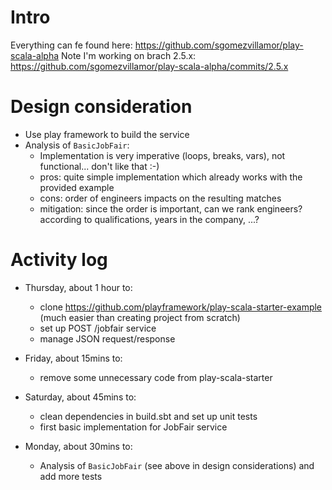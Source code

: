 # Intro

Everything can fe found here: https://github.com/sgomezvillamor/play-scala-alpha
Note I'm working on brach 2.5.x: https://github.com/sgomezvillamor/play-scala-alpha/commits/2.5.x


# Design consideration

- Use play framework to build the service
- Analysis of `BasicJobFair`:
  - Implementation is very imperative (loops, breaks, vars), not functional... don't like that :-)
  - pros: quite simple implementation which already works with the provided example
  - cons: order of engineers impacts on the resulting matches
  - mitigation: since the order is important, can we rank engineers? according to qualifications, 
  years in the company, ...?

# Activity log

- Thursday, about 1 hour to:
  - clone https://github.com/playframework/play-scala-starter-example (much easier than creating project from scratch)
  - set up POST /jobfair service
  - manage JSON request/response
  
- Friday, about 15mins to:
  - remove some unnecessary code from play-scala-starter
  
- Saturday, about 45mins to:
  - clean dependencies in build.sbt and set up unit tests
  - first basic implementation for JobFair service 
  
- Monday, about 30mins to:
  - Analysis of `BasicJobFair` (see above in design considerations) and add more tests